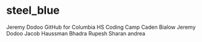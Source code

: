 # steel_blue

Jeremy Dodoo
GitHub for Columbia HS Coding Camp
Caden Bialow
Jeremy Dodoo
Jacob Haussman
Bhadra Rupesh
Sharan
andrea


